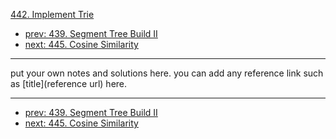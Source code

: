 [442. Implement Trie](http://www.lintcode.com/problem/implement-trie)

- [prev: 439. Segment Tree Build II](439-segment-tree-build-ii.md)
- [next: 445. Cosine Similarity](445-cosine-similarity.md)

---

put your own notes and solutions here.
you can add any reference link such as [title](reference url) here.

---

- [prev: 439. Segment Tree Build II](439-segment-tree-build-ii.md)
- [next: 445. Cosine Similarity](445-cosine-similarity.md)
